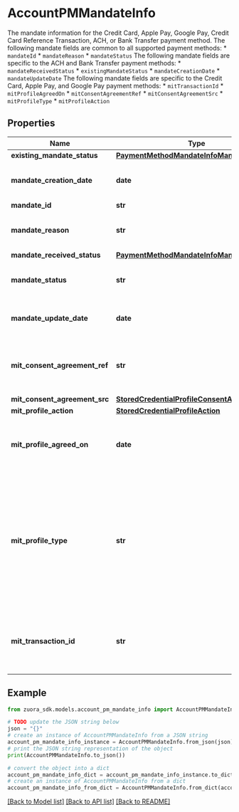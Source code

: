 # AccountPMMandateInfo

The mandate information for the Credit Card, Apple Pay, Google Pay, Credit Card Reference Transaction, ACH, or Bank Transfer payment method.  The following mandate fields are common to all supported payment methods: * `mandateId` * `mandateReason` * `mandateStatus`  The following mandate fields are specific to the ACH and Bank Transfer payment methods: * `mandateReceivedStatus` * `existingMandateStatus` * `mandateCreationDate` * `mandateUpdateDate`  The following mandate fields are specific to the Credit Card, Apple Pay, and Google Pay payment methods: * `mitTransactionId` * `mitProfileAgreedOn` * `mitConsentAgreementRef` * `mitConsentAgreementSrc` * `mitProfileType` * `mitProfileAction` 

## Properties

Name | Type | Description | Notes
------------ | ------------- | ------------- | -------------
**existing_mandate_status** | [**PaymentMethodMandateInfoMandateStatus**](PaymentMethodMandateInfoMandateStatus.md) |  | [optional] 
**mandate_creation_date** | **date** | The date on which the mandate was created.  | [optional] 
**mandate_id** | **str** | The mandate ID.  | [optional] 
**mandate_reason** | **str** | The reason of the mandate from the gateway side.  | [optional] 
**mandate_received_status** | [**PaymentMethodMandateInfoMandateStatus**](PaymentMethodMandateInfoMandateStatus.md) |  | [optional] 
**mandate_status** | **str** | The status of the mandate from the gateway side.  | [optional] 
**mandate_update_date** | **date** | The date on which the mandate was updated.  | [optional] 
**mit_consent_agreement_ref** | **str** | Reference for the consent agreement that you have established with the customer.    | [optional] 
**mit_consent_agreement_src** | [**StoredCredentialProfileConsentAgreementSrc**](StoredCredentialProfileConsentAgreementSrc.md) |  | [optional] 
**mit_profile_action** | [**StoredCredentialProfileAction**](StoredCredentialProfileAction.md) |  | [optional] 
**mit_profile_agreed_on** | **date** | The date on which the stored credential profile is agreed. The date format is &#x60;yyyy-mm-dd&#x60;.  | [optional] 
**mit_profile_type** | **str** | Indicates the type of the stored credential profile. If you do not specify the &#x60;mitProfileAction&#x60; field, Zuora will automatically create a stored credential profile for the payment method, with the default value &#x60;Recurring&#x60; set to this field.  | [optional] 
**mit_transaction_id** | **str** | Specifies the ID of the transaction. Only applicable if you set the &#x60;mitProfileAction&#x60; field to &#x60;Persist&#x60;.  | [optional] 

## Example

```python
from zuora_sdk.models.account_pm_mandate_info import AccountPMMandateInfo

# TODO update the JSON string below
json = "{}"
# create an instance of AccountPMMandateInfo from a JSON string
account_pm_mandate_info_instance = AccountPMMandateInfo.from_json(json)
# print the JSON string representation of the object
print(AccountPMMandateInfo.to_json())

# convert the object into a dict
account_pm_mandate_info_dict = account_pm_mandate_info_instance.to_dict()
# create an instance of AccountPMMandateInfo from a dict
account_pm_mandate_info_from_dict = AccountPMMandateInfo.from_dict(account_pm_mandate_info_dict)
```
[[Back to Model list]](../README.md#documentation-for-models) [[Back to API list]](../README.md#documentation-for-api-endpoints) [[Back to README]](../README.md)


